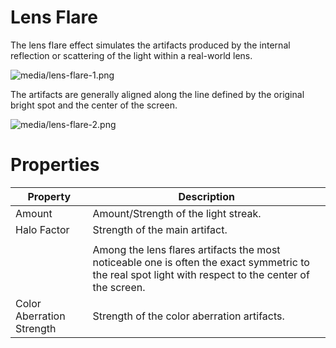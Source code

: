 # Lens Flare

The lens flare effect simulates the artifacts produced by the internal reflection or scattering of the light within a real-world lens.

![media/lens-flare-1.png](media/lens-flare-1.png) 

The artifacts are generally aligned along the line defined by the original bright spot and the center of the screen.

![media/lens-flare-2.png](media/lens-flare-2.png) 

# Properties

| Property                  | Description                                                                                                                                           |
| ------------------------- | ----------------------------------------------------------------------------------------------------------------------------------------------------- |
| Amount                    | Amount/Strength of the light streak.                                                                                                                  |
| Halo Factor               | Strength of the main artifact.                                                                                                                        |
|                           |                                                                                                                                                       |
|                           | Among the lens flares artifacts the most noticeable one is often the exact symmetric to the real spot light with respect to the center of the screen. |
| Color Aberration Strength | Strength of the color aberration artifacts.                                                                                                           |


 

 


